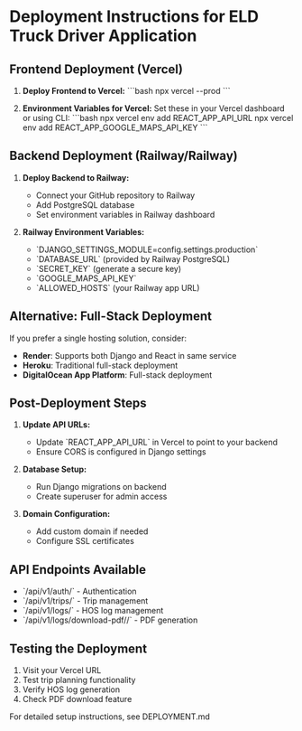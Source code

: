 # Deployment Instructions for ELD Truck Driver Application

## Frontend Deployment (Vercel)

1. **Deploy Frontend to Vercel:**
   \`\`\`bash
   npx vercel --prod
   \`\`\`

2. **Environment Variables for Vercel:**
   Set these in your Vercel dashboard or using CLI:
   \`\`\`bash
   npx vercel env add REACT_APP_API_URL
   npx vercel env add REACT_APP_GOOGLE_MAPS_API_KEY
   \`\`\`

## Backend Deployment (Railway/Railway)

1. **Deploy Backend to Railway:**
   - Connect your GitHub repository to Railway
   - Add PostgreSQL database
   - Set environment variables in Railway dashboard

2. **Railway Environment Variables:**
   - \`DJANGO_SETTINGS_MODULE=config.settings.production\`
   - \`DATABASE_URL\` (provided by Railway PostgreSQL)
   - \`SECRET_KEY\` (generate a secure key)
   - \`GOOGLE_MAPS_API_KEY\`
   - \`ALLOWED_HOSTS\` (your Railway app URL)

## Alternative: Full-Stack Deployment

If you prefer a single hosting solution, consider:
- **Render**: Supports both Django and React in same service
- **Heroku**: Traditional full-stack deployment
- **DigitalOcean App Platform**: Full-stack deployment

## Post-Deployment Steps

1. **Update API URLs:**
   - Update \`REACT_APP_API_URL\` in Vercel to point to your backend
   - Ensure CORS is configured in Django settings

2. **Database Setup:**
   - Run Django migrations on backend
   - Create superuser for admin access

3. **Domain Configuration:**
   - Add custom domain if needed
   - Configure SSL certificates

## API Endpoints Available

- \`/api/v1/auth/\` - Authentication
- \`/api/v1/trips/\` - Trip management
- \`/api/v1/logs/\` - HOS log management
- \`/api/v1/logs/download-pdf/<date>/\` - PDF generation

## Testing the Deployment

1. Visit your Vercel URL
2. Test trip planning functionality
3. Verify HOS log generation
4. Check PDF download feature

For detailed setup instructions, see DEPLOYMENT.md
